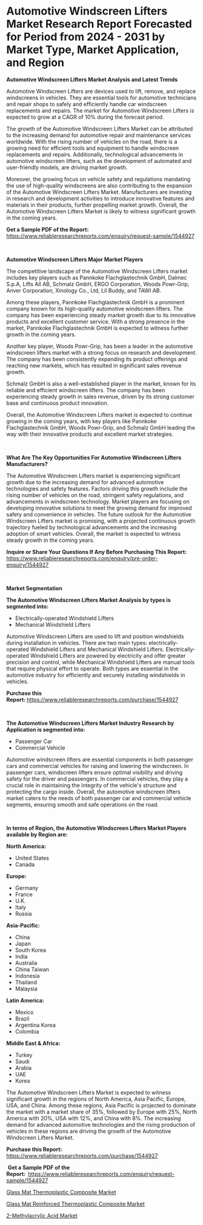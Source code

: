 <p><h1>Automotive Windscreen Lifters Market Research Report Forecasted for Period from 2024 -  2031 by Market Type, Market Application, and Region</h1></p><p><strong>Automotive Windscreen Lifters Market Analysis and Latest Trends</strong></p>
<p><p>Automotive Windscreen Lifters are devices used to lift, remove, and replace windscreens in vehicles. They are essential tools for automotive technicians and repair shops to safely and efficiently handle car windscreen replacements and repairs. The market for Automotive Windscreen Lifters is expected to grow at a CAGR of 10% during the forecast period. </p><p>The growth of the Automotive Windscreen Lifters Market can be attributed to the increasing demand for automotive repair and maintenance services worldwide. With the rising number of vehicles on the road, there is a growing need for efficient tools and equipment to handle windscreen replacements and repairs. Additionally, technological advancements in automotive windscreen lifters, such as the development of automated and user-friendly models, are driving market growth.</p><p>Moreover, the growing focus on vehicle safety and regulations mandating the use of high-quality windscreens are also contributing to the expansion of the Automotive Windscreen Lifters Market. Manufacturers are investing in research and development activities to introduce innovative features and materials in their products, further propelling market growth. Overall, the Automotive Windscreen Lifters Market is likely to witness significant growth in the coming years.</p></p>
<p><strong>Get a Sample PDF of the Report:&nbsp;</strong> <a href="https://www.reliableresearchreports.com/enquiry/request-sample/1544927">https://www.reliableresearchreports.com/enquiry/request-sample/1544927</a></p>
<p>&nbsp;</p>
<p><strong>Automotive Windscreen Lifters Major Market Players</strong></p>
<p><p>The competitive landscape of the Automotive Windscreen Lifters market includes key players such as Pannkoke Flachglastechnik GmbH, Dalmec S.p.A, Lifts All AB, Schmalz GmbH, ERGO Corporation, Woods Powr-Grip, Anver Corporation, Xinology Co., Ltd, Lil Buddy, and TAWI AB. </p><p>Among these players, Pannkoke Flachglastechnik GmbH is a prominent company known for its high-quality automotive windscreen lifters. The company has been experiencing steady market growth due to its innovative products and excellent customer service. With a strong presence in the market, Pannkoke Flachglastechnik GmbH is expected to witness further growth in the coming years.</p><p>Another key player, Woods Powr-Grip, has been a leader in the automotive windscreen lifters market with a strong focus on research and development. The company has been consistently expanding its product offerings and reaching new markets, which has resulted in significant sales revenue growth.</p><p>Schmalz GmbH is also a well-established player in the market, known for its reliable and efficient windscreen lifters. The company has been experiencing steady growth in sales revenue, driven by its strong customer base and continuous product innovation.</p><p>Overall, the Automotive Windscreen Lifters market is expected to continue growing in the coming years, with key players like Pannkoke Flachglastechnik GmbH, Woods Powr-Grip, and Schmalz GmbH leading the way with their innovative products and excellent market strategies.</p></p>
<p>&nbsp;</p>
<p><strong>What Are The Key Opportunities For Automotive Windscreen Lifters Manufacturers?</strong></p>
<p><p>The Automotive Windscreen Lifters market is experiencing significant growth due to the increasing demand for advanced automotive technologies and safety features. Factors driving this growth include the rising number of vehicles on the road, stringent safety regulations, and advancements in windscreen technology. Market players are focusing on developing innovative solutions to meet the growing demand for improved safety and convenience in vehicles. The future outlook for the Automotive Windscreen Lifters market is promising, with a projected continuous growth trajectory fueled by technological advancements and the increasing adoption of smart vehicles. Overall, the market is expected to witness steady growth in the coming years.</p></p>
<p><strong>Inquire or Share Your Questions If Any Before Purchasing This Report:</strong> <a href="https://www.reliableresearchreports.com/enquiry/pre-order-enquiry/1544927">https://www.reliableresearchreports.com/enquiry/pre-order-enquiry/1544927</a></p>
<p>&nbsp;</p>
<p><strong>Market Segmentation</strong></p>
<p><strong>The Automotive Windscreen Lifters Market Analysis by types is segmented into:</strong></p>
<p><ul><li>Electrically-operated Windshield Lifters</li><li>Mechanical Windshield Lifters</li></ul></p>
<p><p>Automotive Windscreen Lifters are used to lift and position windshields during installation in vehicles. There are two main types: electrically-operated Windshield Lifters and Mechanical Windshield Lifters. Electrically-operated Windshield Lifters are powered by electricity and offer greater precision and control, while Mechanical Windshield Lifters are manual tools that require physical effort to operate. Both types are essential in the automotive industry for efficiently and securely installing windshields in vehicles.</p></p>
<p><strong>Purchase this Report:&nbsp;</strong><a href="https://www.reliableresearchreports.com/purchase/1544927">https://www.reliableresearchreports.com/purchase/1544927</a></p>
<p>&nbsp;</p>
<p><strong>The Automotive Windscreen Lifters Market Industry Research by Application is segmented into:</strong></p>
<p><ul><li>Passenger Car</li><li>Commercial Vehicle</li></ul></p>
<p><p>Automotive windscreen lifters are essential components in both passenger cars and commercial vehicles for raising and lowering the windscreen. In passenger cars, windscreen lifters ensure optimal visibility and driving safety for the driver and passengers. In commercial vehicles, they play a crucial role in maintaining the integrity of the vehicle's structure and protecting the cargo inside. Overall, the automotive windscreen lifters market caters to the needs of both passenger car and commercial vehicle segments, ensuring smooth and safe operations on the road.</p></p>
<p>&nbsp;</p>
<p><strong>In terms of Region, the Automotive Windscreen Lifters Market Players available by Region are:</strong></p>
<p>
    <p> <strong> North America: </strong>
        <ul>
            <li>United States</li>
            <li>Canada</li>
        </ul>
        </p> 
    <p> <strong> Europe: </strong>
        <ul>
            <li>Germany</li>
            <li>France</li>
            <li>U.K.</li>
            <li>Italy</li>
            <li>Russia</li>
        </ul>
        </p> 
    <p> <strong> Asia-Pacific: </strong>
        <ul>
            <li>China</li>
            <li>Japan</li>
            <li>South Korea</li>
            <li>India</li>
            <li>Australia</li>
            <li>China Taiwan</li>
            <li>Indonesia</li>
            <li>Thailand</li>
            <li>Malaysia</li>
        </ul>
        </p> 
    <p> <strong> Latin America: </strong>
        <ul>
            <li>Mexico</li>
            <li>Brazil</li>
            <li>Argentina Korea</li>
            <li>Colombia</li>
        </ul>
        </p> 
    <p> <strong> Middle East & Africa: </strong>
        <ul>
            <li>Turkey</li>
            <li>Saudi</li>
            <li>Arabia</li>
            <li>UAE</li>
            <li>Korea</li>
        </ul>
    </p>
    </p>
<p><p>The Automotive Windscreen Lifters Market is expected to witness significant growth in the regions of North America, Asia Pacific, Europe, USA, and China. Among these regions, Asia Pacific is projected to dominate the market with a market share of 35%, followed by Europe with 25%, North America with 20%, USA with 12%, and China with 8%. The increasing demand for advanced automotive technologies and the rising production of vehicles in these regions are driving the growth of the Automotive Windscreen Lifters Market.</p></p>
<p><strong>Purchase this Report: </strong><a href="https://www.reliableresearchreports.com/purchase/1544927">https://www.reliableresearchreports.com/purchase/1544927</a></p>
<p>&nbsp;<strong>Get a Sample PDF of the Report:&nbsp;&nbsp;</strong><a href="https://www.reliableresearchreports.com/enquiry/request-sample/1544927">https://www.reliableresearchreports.com/enquiry/request-sample/1544927</a></p>
<p><strong></strong></p>
<p><p><a href="https://view.publitas.com/reportprime-1/insights-into-glass-mat-thermoplastic-composite-market-size-analysing-market-share-trends-and-growth-from-2023-to-2030/">Glass Mat Thermoplastic Composite Market</a></p><p><a href="https://view.publitas.com/reportprime-1/glass-mat-reinforced-thermoplastic-composite-market-offer-valuable-insights-into-market-size-market-share-market-trends-and-projections-spanning-from-2023-to-2030/">Glass Mat Reinforced Thermoplastic Composite Market</a></p><p><a href="https://view.publitas.com/reportprime-1/2-methylacrylic-acid-market-provides-a-comprehensive-analysis-including-a-macro-overview-of-the-market-as-well-as-micro-details-such-as-market-size-and-competitive-landscape/">2-Methylacrylic Acid Market</a></p></p>